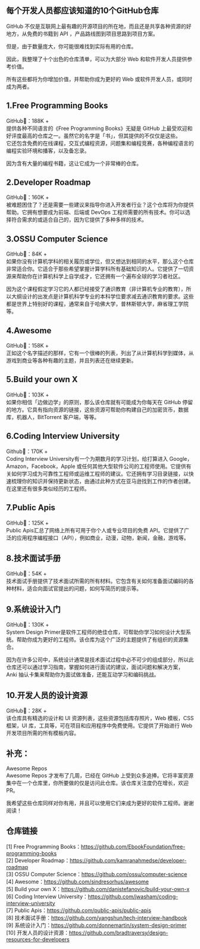## 每个开发人员都应该知道的10个GitHub仓库

GitHub 不仅是互联网上最有趣的开源项目的所在地，而且还是共享各种资源的好地方，从免费的书籍到 API ，产品路线图到项目思路到项目方案。  

但是，由于数量庞大，你可能很难找到实际有用的仓库。  

因此，我整理了十个出色的仓库清单，可以为大部分 Web 和软件开发人员提供参考价值。  

所有这些都将为你增加价值，并帮助你成为更好的 Web 或软件开发人员，或同时成为两者。  

## 1.Free Programming Books
GitHub🌟：188K +  
提供各种不同语言的《Free Programming Books》无疑是 GitHub 上最受欢迎和好评度最高的仓库之一。虽然它的名字是「书」，但其提供的不仅仅是这些。  
它还包含免费的在线课程，交互式编程资源，问题集和编程竞赛，各种编程语言的编程实验环境和播客，以及备忘录。  

因为含有大量的编程书籍，这让它成为一个非常棒的仓库。  

## 2.Developer Roadmap
GitHub🌟：160K +  
被难题困住了？还是需要一些建议来指导你进入开发者行业？这个仓库将为你提供帮助。它拥有想要成为前端、后端或 DevOps 工程师需要的所有技术。你可以选择符合需求的或适合自己的，因为它提供了多种多样的技术。  

## 3.OSSU Computer Science
GitHub🌟：84K +  
如果你没有计算机学科的相关履历或学位，但又想达到相同的水平，那么这个仓库非常适合你。它适合于那些希望掌握计算学科所有基础知识的人。它提供了一切资源来帮助你在计算机科学上自学成才，它还拥有一个遍布全球的学习者社区。  

因为这个课程假定学习它的人都已经接受了通识教育（非计算机专业的教育），所以大纲设计的出发点是计算机科学专业的本科学位要求减去通识教育的要求。这些都是世界上特别好的课程，通常来自于哈佛大学，普林斯顿大学，麻省理工学院等。  

## 4.Awesome
GitHub🌟：158K +  
正如这个名字描述的那样，它有一个很棒的列表，列出了从计算机科学到媒体，从游戏到商业等各种有趣的主题，并且列表还在继续更新。  

## 5.Build your own X
GitHub🌟：103K +  
如果你相信「边做边学」的原则，那么该仓库就有可能成为你每天在 GitHub 停留的地方。它具有指向资源的链接，这些资源可帮助你构建自己的加密货币，数据库，机器人，BitTorrent 客户端，等等。  

## 6.Coding Interview University
Github🌟：170K +  
Coding Interview University有一个为期数月的学习计划，给打算进入 Google，Amazon，Facebook，Apple 或任何其他大型软件公司的工程师使用。它提供有关如何学习成为可靠性工程师或运维工程师的建议。它还拥有学习目录链接，以快速梳理你的知识并保持更新状态，由通过此种方式在亚马逊找到工作的作者创建。在这里还有很多类似经历的工程师。  

## 7.Public Apis
GitHub🌟：125K +  
Public Apis汇总了网络上所有可用于你个人或专业项目的免费 API。它提供了广泛的应用程序编程接口（API），例如商业，动漫，动物，新闻，金融，游戏等。  

## 8.技术面试手册
GitHub🌟：54K +  
技术面试手册提供了技术面试所需的所有材料。它包含有关如何准备面试编码的各种材料，适合向面试官提出的问题，如何写简历的提示等。  

## 9.系统设计入门
GitHub🌟：130K +  
System Design Primer是软件工程师的绝佳仓库，可帮助你学习如何设计大型系统。帮助你成为更好的工程师。该仓库为这个广泛的主题提供了有组织的资源集合。  

因为在许多公司中，系统设计通常是技术面试过程中必不可少的组成部分，所以此仓库还可以通过学习指南，掌握如何进行面试的建议，面试问题和解决方案，Anki 抽认卡集来帮助你为面试做准备，还能互动学习和编码挑战。  

## 10.开发人员的设计资源
GitHub🌟：28K +  
该仓库具有精选的设计和 UI 资源列表，这些资源包括库存照片，Web 模板，CSS 框架，UI 库，工具等，可在项目和应用程序中免费使用。它提供了开始进行 Web 开发项目所需的所有模板内容。  

## 补充：  
Awesome Repos  
Awesome Repos 才发布了几周，已经在 GitHub 上受到众多追捧。它将丰富资源集中在一个仓库里，你所要做的仅是访问此仓库。该仓库关注度仍在增长，欢迎 PR。  

我希望这些仓库同样对你有用，并且可以使用它们来成为更好的软件工程师。谢谢阅读！  

## 仓库链接
[1] Free Programming Books：https://github.com/EbookFoundation/free-programming-books  
[2] Developer Roadmap：https://github.com/kamranahmedse/developer-roadmap  
[3] OSSU Computer Science：https://github.com/ossu/computer-science  
[4] Awesome：https://github.com/sindresorhus/awesome  
[5] Build your own X：https://github.com/danistefanovic/build-your-own-x  
[6] Coding Interview University：https://github.com/jwasham/coding-interview-university  
[7] Public Apis：https://github.com/public-apis/public-apis  
[8] 技术面试手册：https://github.com/yangshun/tech-interview-handbook  
[9] 系统设计入门：https://github.com/donnemartin/system-design-primer  
[10] 开发人员的设计资源：https://github.com/bradtraversy/design-resources-for-developers  